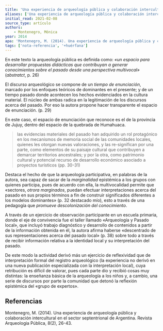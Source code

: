 ```yaml
---
title: 'Una experiencia de arqueología pública y colaboración intercultural en el sector septentrional de Argentina'
aliases: ['Una experiencia de arqueología pública y colaboración intercultural en el sector septentrional de Argentina', 'Montenegro (2014)']
initial_read: 2021-02-08
source_type: artículo
authors: 
    - Montenegro, Mónica
year: 2014
apa: 'Montenegro, M. (2014). Una experiencia de arqueología pública y colaboración intercultural en el sector septentrional de Argentina. Revista Arqueologia Pública, 8(2), 26-43.'
tags: ['nota-referencia', '+huérfana']
---
```


En este texto la arqueología pública es definida como: *«un espacio para desarrollar propuestas didácticas que contribuyan a generar conocimientos sobre el pasado desde una perspectiva multivocal»* (*abstratct*, p. 26)

El discurso arqueológico se compone de un *tiempo de enunciación*, marcado por los enfoques teóricos de dominantes en el presente; y de un tiempo pasado donde acontecen los hechos evidenciados en la cultura material. El núcleo de ambas radica en la legitimación de los discursos acerca del pasado. Por eso la autora propone hacer transparente el espacio de enunciación. (p. 29)

En este caso, el espacio de enunciación que reconoce es el de la provincia de Jujuy, dentro del espacio de la quebrada de Humahuaca.

>las evidencias materiales del pasado han adquirido un rol protagónico en los mecanismos de memoria social de las comunidades locales, quienes les otorgan nuevas valoraciones, y las re-significan por una parte, como elementos de su paisaje cultural que contribuyen a demarcar territorios ancestrales; y por la otra, como patrimonio cultural y potencial recurso de desarrollo económico asociado a proyectos turísticos (pp. 30-31)

Destaca el hecho de que la arqueología participativa, en palabras de la autora, sea capaz de sacar de la *marginalidad* epistémica a los grupos con quienes participa, pues de acuerdo con ella, la multivocalidad permite que «sectores, *otrora marginados*, puedan efectuar interpretaciones acerca del pasado en sus propios términos a fin de construir significados diferentes a los modelos dominantes» (p. 32 destacado mío), esto a través de una pedagogía que *promueve descolonización del conocimiento*.

A través de un ejercicio de observación participante en un escuela primaria, donde el eje de convivencia fue el taller llamado «Arqueología y Pasado local», que incluyó trabajo diagnóstico y desarrollo de contenidos a partir de la información obtenida en él, la autora afirma haberse «descentrado de sus representaciones acerca del pasado local» (p. 38) sobre todo a través de recibir información relativa a la identidad local y su interpretación del pasado.

De este modo la actividad derivó más un ejercicio de reflexividad que de interpretación formal del registro arqueológico (la experiencia no derivó en una nueva publicación especializada con la interpretación local), cuya retribución es difícil de valorar, pues cada parte dio y recibió cosas muy distintas: la enseñanza básica de la arqueología a los niños y, a cambio, una serie de discursos por parte la comunidad que detonó la reflexión epistémica del «grupo de expertos». 

## Referencias

Montenegro, M. (2014). Una experiencia de arqueología pública y colaboración intercultural en el sector septentrional de Argentina. Revista Arqueologia Pública, 8(2), 26-43.


